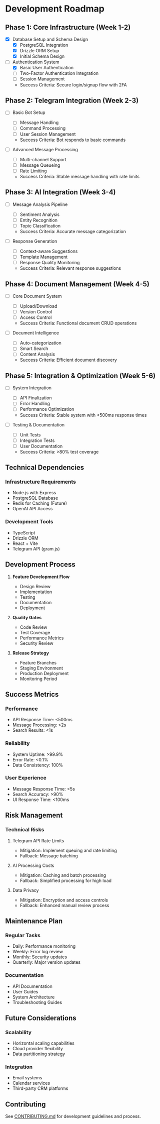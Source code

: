 # Development Roadmap

## Phase 1: Core Infrastructure (Week 1-2)
- [x] Database Setup and Schema Design
  - [x] PostgreSQL Integration
  - [x] Drizzle ORM Setup
  - [x] Initial Schema Design

- [ ] Authentication System
  - [x] Basic User Authentication
  - [ ] Two-Factor Authentication Integration
  - [ ] Session Management
  - Success Criteria: Secure login/signup flow with 2FA

## Phase 2: Telegram Integration (Week 2-3)
- [ ] Basic Bot Setup
  - [ ] Message Handling
  - [ ] Command Processing
  - [ ] User Session Management
  - Success Criteria: Bot responds to basic commands

- [ ] Advanced Message Processing
  - [ ] Multi-channel Support
  - [ ] Message Queueing
  - [ ] Rate Limiting
  - Success Criteria: Stable message handling with rate limits

## Phase 3: AI Integration (Week 3-4)
- [ ] Message Analysis Pipeline
  - [ ] Sentiment Analysis
  - [ ] Entity Recognition
  - [ ] Topic Classification
  - Success Criteria: Accurate message categorization

- [ ] Response Generation
  - [ ] Context-aware Suggestions
  - [ ] Template Management
  - [ ] Response Quality Monitoring
  - Success Criteria: Relevant response suggestions

## Phase 4: Document Management (Week 4-5)
- [ ] Core Document System
  - [ ] Upload/Download
  - [ ] Version Control
  - [ ] Access Control
  - Success Criteria: Functional document CRUD operations

- [ ] Document Intelligence
  - [ ] Auto-categorization
  - [ ] Smart Search
  - [ ] Content Analysis
  - Success Criteria: Efficient document discovery

## Phase 5: Integration & Optimization (Week 5-6)
- [ ] System Integration
  - [ ] API Finalization
  - [ ] Error Handling
  - [ ] Performance Optimization
  - Success Criteria: Stable system with <500ms response times

- [ ] Testing & Documentation
  - [ ] Unit Tests
  - [ ] Integration Tests
  - [ ] User Documentation
  - Success Criteria: >80% test coverage

## Technical Dependencies

### Infrastructure Requirements
- Node.js with Express
- PostgreSQL Database
- Redis for Caching (Future)
- OpenAI API Access

### Development Tools
- TypeScript
- Drizzle ORM
- React + Vite
- Telegram API (gram.js)

## Development Process

1. **Feature Development Flow**
   - Design Review
   - Implementation
   - Testing
   - Documentation
   - Deployment

2. **Quality Gates**
   - Code Review
   - Test Coverage
   - Performance Metrics
   - Security Review

3. **Release Strategy**
   - Feature Branches
   - Staging Environment
   - Production Deployment
   - Monitoring Period

## Success Metrics

### Performance
- API Response Time: <500ms
- Message Processing: <2s
- Search Results: <1s

### Reliability
- System Uptime: >99.9%
- Error Rate: <0.1%
- Data Consistency: 100%

### User Experience
- Message Response Time: <5s
- Search Accuracy: >90%
- UI Response Time: <100ms

## Risk Management

### Technical Risks
1. Telegram API Rate Limits
   - Mitigation: Implement queuing and rate limiting
   - Fallback: Message batching

2. AI Processing Costs
   - Mitigation: Caching and batch processing
   - Fallback: Simplified processing for high load

3. Data Privacy
   - Mitigation: Encryption and access controls
   - Fallback: Enhanced manual review process

## Maintenance Plan

### Regular Tasks
- Daily: Performance monitoring
- Weekly: Error log review
- Monthly: Security updates
- Quarterly: Major version updates

### Documentation
- API Documentation
- User Guides
- System Architecture
- Troubleshooting Guides

## Future Considerations

### Scalability
- Horizontal scaling capabilities
- Cloud provider flexibility
- Data partitioning strategy

### Integration
- Email systems
- Calendar services
- Third-party CRM platforms

## Contributing
See [CONTRIBUTING.md](./guides/CONTRIBUTING.md) for development guidelines and process.
